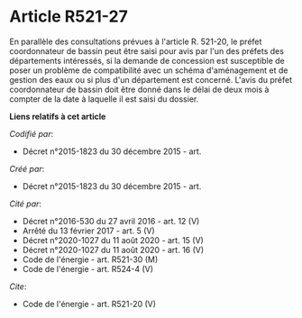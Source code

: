 # Article R521-27

En parallèle des consultations prévues à l'article R. 521-20, le préfet coordonnateur de bassin peut être saisi pour avis par
l'un des préfets des départements intéressés, si la demande de concession est susceptible de poser un problème de
compatibilité avec un schéma d'aménagement et de gestion des eaux ou si plus d'un département est concerné. L'avis du préfet
coordonnateur de bassin doit être donné dans le délai de deux mois à compter de la date à laquelle il est saisi du dossier.

**Liens relatifs à cet article**

_Codifié par_:

  - Décret n°2015-1823 du 30 décembre 2015 - art.

_Créé par_:

  - Décret n°2015-1823 du 30 décembre 2015 - art.

_Cité par_:

  - Décret n°2016-530 du 27 avril 2016 - art. 12 (V)
  - Arrêté du 13 février 2017 - art. 5 (V)
  - Décret n°2020-1027 du 11 août 2020 - art. 15 (V)
  - Décret n°2020-1027 du 11 août 2020 - art. 16 (V)
  - Code de l'énergie - art. R521-30 (M)
  - Code de l'énergie - art. R524-4 (V)

_Cite_:

  - Code de l'énergie - art. R521-20 (V)
